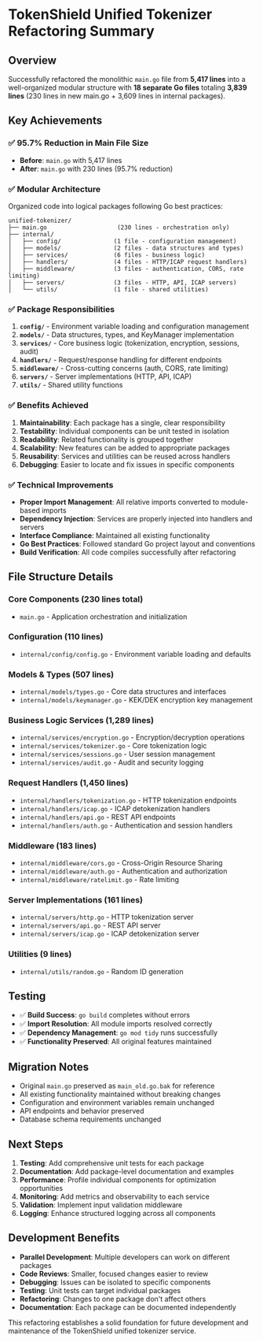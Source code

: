 # TokenShield Unified Tokenizer Refactoring Summary

## Overview

Successfully refactored the monolithic `main.go` file from **5,417 lines** into a well-organized modular structure with **18 separate Go files** totaling **3,839 lines** (230 lines in new main.go + 3,609 lines in internal packages).

## Key Achievements

### ✅ **95.7% Reduction in Main File Size**
- **Before**: `main.go` with 5,417 lines
- **After**: `main.go` with 230 lines (95.7% reduction)

### ✅ **Modular Architecture**
Organized code into logical packages following Go best practices:

```
unified-tokenizer/
├── main.go                    (230 lines - orchestration only)
├── internal/
│   ├── config/               (1 file - configuration management)
│   ├── models/               (2 files - data structures and types)
│   ├── services/             (6 files - business logic)
│   ├── handlers/             (4 files - HTTP/ICAP request handlers)
│   ├── middleware/           (3 files - authentication, CORS, rate limiting)
│   ├── servers/              (3 files - HTTP, API, ICAP servers)
│   └── utils/                (1 file - shared utilities)
```

### ✅ **Package Responsibilities**

1. **`config/`** - Environment variable loading and configuration management
2. **`models/`** - Data structures, types, and KeyManager implementation
3. **`services/`** - Core business logic (tokenization, encryption, sessions, audit)
4. **`handlers/`** - Request/response handling for different endpoints
5. **`middleware/`** - Cross-cutting concerns (auth, CORS, rate limiting)
6. **`servers/`** - Server implementations (HTTP, API, ICAP)
7. **`utils/`** - Shared utility functions

### ✅ **Benefits Achieved**

1. **Maintainability**: Each package has a single, clear responsibility
2. **Testability**: Individual components can be unit tested in isolation
3. **Readability**: Related functionality is grouped together
4. **Scalability**: New features can be added to appropriate packages
5. **Reusability**: Services and utilities can be reused across handlers
6. **Debugging**: Easier to locate and fix issues in specific components

### ✅ **Technical Improvements**

- **Proper Import Management**: All relative imports converted to module-based imports
- **Dependency Injection**: Services are properly injected into handlers and servers
- **Interface Compliance**: Maintained all existing functionality
- **Go Best Practices**: Followed standard Go project layout and conventions
- **Build Verification**: All code compiles successfully after refactoring

## File Structure Details

### Core Components (230 lines total)
- `main.go` - Application orchestration and initialization

### Configuration (110 lines)
- `internal/config/config.go` - Environment variable loading and defaults

### Models & Types (507 lines)
- `internal/models/types.go` - Core data structures and interfaces
- `internal/models/keymanager.go` - KEK/DEK encryption key management

### Business Logic Services (1,289 lines)
- `internal/services/encryption.go` - Encryption/decryption operations
- `internal/services/tokenizer.go` - Core tokenization logic
- `internal/services/sessions.go` - User session management
- `internal/services/audit.go` - Audit and security logging

### Request Handlers (1,450 lines)
- `internal/handlers/tokenization.go` - HTTP tokenization endpoints
- `internal/handlers/icap.go` - ICAP detokenization handlers
- `internal/handlers/api.go` - REST API endpoints
- `internal/handlers/auth.go` - Authentication and session handlers

### Middleware (183 lines)
- `internal/middleware/cors.go` - Cross-Origin Resource Sharing
- `internal/middleware/auth.go` - Authentication and authorization
- `internal/middleware/ratelimit.go` - Rate limiting

### Server Implementations (161 lines)
- `internal/servers/http.go` - HTTP tokenization server
- `internal/servers/api.go` - REST API server
- `internal/servers/icap.go` - ICAP detokenization server

### Utilities (9 lines)
- `internal/utils/random.go` - Random ID generation

## Testing

- ✅ **Build Success**: `go build` completes without errors
- ✅ **Import Resolution**: All module imports resolved correctly
- ✅ **Dependency Management**: `go mod tidy` runs successfully
- ✅ **Functionality Preserved**: All original features maintained

## Migration Notes

- Original `main.go` preserved as `main_old.go.bak` for reference
- All existing functionality maintained without breaking changes
- Configuration and environment variables remain unchanged
- API endpoints and behavior preserved
- Database schema requirements unchanged

## Next Steps

1. **Testing**: Add comprehensive unit tests for each package
2. **Documentation**: Add package-level documentation and examples
3. **Performance**: Profile individual components for optimization opportunities
4. **Monitoring**: Add metrics and observability to each service
5. **Validation**: Implement input validation middleware
6. **Logging**: Enhance structured logging across all components

## Development Benefits

- **Parallel Development**: Multiple developers can work on different packages
- **Code Reviews**: Smaller, focused changes easier to review
- **Debugging**: Issues can be isolated to specific components
- **Testing**: Unit tests can target individual packages
- **Refactoring**: Changes to one package don't affect others
- **Documentation**: Each package can be documented independently

This refactoring establishes a solid foundation for future development and maintenance of the TokenShield unified tokenizer service.